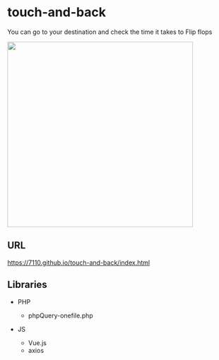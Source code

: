 # touch-and-back
You can go to your destination and check the time it takes to Flip flops

<img src="https://7110.github.io/touch-and-back/dst/images/og.png" width="420px">

## URL
https://7110.github.io/touch-and-back/index.html


## Libraries
* PHP
  * phpQuery-onefile.php

* JS
  * Vue.js
  * axios
